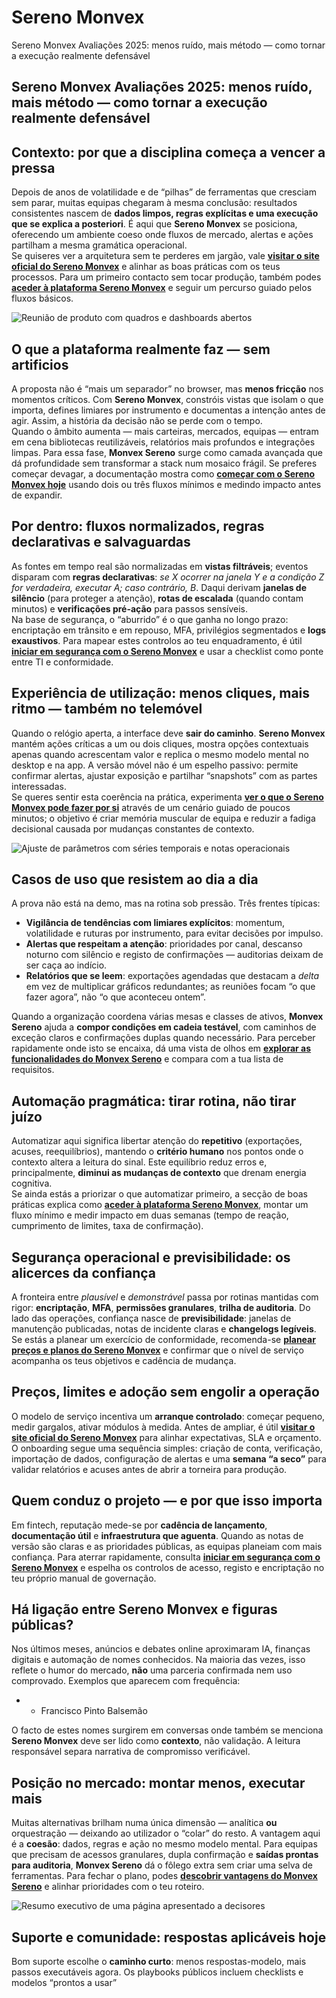 # Sereno Monvex
Sereno Monvex Avaliações 2025: menos ruído, mais método — como tornar a execução realmente defensável
## Sereno Monvex Avaliações 2025: menos ruído, mais método — como tornar a execução realmente defensável

## Contexto: por que a disciplina começa a vencer a pressa
Depois de anos de volatilidade e de “pilhas” de ferramentas que cresciam sem parar, muitas equipas chegaram à mesma conclusão: resultados consistentes nascem de **dados limpos, regras explícitas e uma execução que se explica a posteriori**. É aqui que **Sereno Monvex** se posiciona, oferecendo um ambiente coeso onde fluxos de mercado, alertas e ações partilham a mesma gramática operacional.  
Se quiseres ver a arquitetura sem te perderes em jargão, vale **[visitar o site oficial do Sereno Monvex](https://serenomonvex.pt)** e alinhar as boas práticas com os teus processos. Para um primeiro contacto sem tocar produção, também podes **[aceder à plataforma Sereno Monvex](https://serenomonvex.pt)** e seguir um percurso guiado pelos fluxos básicos.

![Reunião de produto com quadros e dashboards abertos](https://images.pexels.com/photos/3184338/pexels-photo-3184338.jpeg?auto=compress&cs=tinysrgb&w=1170&h=780&dpr=1)

## O que a plataforma realmente faz — sem artificios
A proposta não é “mais um separador” no browser, mas **menos fricção** nos momentos críticos. Com **Sereno Monvex**, constróis vistas que isolam o que importa, defines limiares por instrumento e documentas a intenção antes de agir. Assim, a história da decisão não se perde com o tempo.  
Quando o âmbito aumenta — mais carteiras, mercados, equipas — entram em cena bibliotecas reutilizáveis, relatórios mais profundos e integrações limpas. Para essa fase, **Monvex Sereno** surge como camada avançada que dá profundidade sem transformar a stack num mosaico frágil. Se preferes começar devagar, a documentação mostra como **[começar com o Sereno Monvex hoje](https://serenomonvex.pt)** usando dois ou três fluxos mínimos e medindo impacto antes de expandir.

## Por dentro: fluxos normalizados, regras declarativas e salvaguardas
As fontes em tempo real são normalizadas em **vistas filtráveis**; eventos disparam com **regras declarativas**: *se X ocorrer na janela Y e a condição Z for verdadeira, executar A; caso contrário, B*. Daqui derivam **janelas de silêncio** (para proteger a atenção), **rotas de escalada** (quando contam minutos) e **verificações pré-ação** para passos sensíveis.  
Na base de segurança, o “aburrido” é o que ganha no longo prazo: encriptação em trânsito e em repouso, MFA, privilégios segmentados e **logs exaustivos**. Para mapear estes controlos ao teu enquadramento, é útil **[iniciar em segurança com o Sereno Monvex](https://serenomonvex.pt)** e usar a checklist como ponte entre TI e conformidade.

## Experiência de utilização: menos cliques, mais ritmo — também no telemóvel
Quando o relógio aperta, a interface deve **sair do caminho**. **Sereno Monvex** mantém ações críticas a um ou dois cliques, mostra opções contextuais apenas quando acrescentam valor e replica o mesmo modelo mental no desktop e na app. A versão móvel não é um espelho passivo: permite confirmar alertas, ajustar exposição e partilhar “snapshots” com as partes interessadas.  
Se queres sentir esta coerência na prática, experimenta **[ver o que o Sereno Monvex pode fazer por si](https://serenomonvex.pt)** através de um cenário guiado de poucos minutos; o objetivo é criar memória muscular de equipa e reduzir a fadiga decisional causada por mudanças constantes de contexto.

![Ajuste de parâmetros com séries temporais e notas operacionais](https://images.unsplash.com/photo-1556761175-4b46a572b786?auto=format&fit=crop&w=1170&q=80)

## Casos de uso que resistem ao dia a dia
A prova não está na demo, mas na rotina sob pressão. Três frentes típicas:
- **Vigilância de tendências com limiares explícitos**: momentum, volatilidade e ruturas por instrumento, para evitar decisões por impulso.  
- **Alertas que respeitam a atenção**: prioridades por canal, descanso noturno com silêncio e registo de confirmações — auditorias deixam de ser caça ao indício.  
- **Relatórios que se leem**: exportações agendadas que destacam a *delta* em vez de multiplicar gráficos redundantes; as reuniões focam “o que fazer agora”, não “o que aconteceu ontem”.

Quando a organização coordena várias mesas e classes de ativos, **Monvex Sereno** ajuda a **compor condições em cadeia testável**, com caminhos de exceção claros e confirmações duplas quando necessário. Para perceber rapidamente onde isto se encaixa, dá uma vista de olhos em **[explorar as funcionalidades do Monvex Sereno](https://serenomonvex.pt)** e compara com a tua lista de requisitos.

## Automação pragmática: tirar rotina, não tirar juízo
Automatizar aqui significa libertar atenção do **repetitivo** (exportações, acuses, reequilíbrios), mantendo o **critério humano** nos pontos onde o contexto altera a leitura do sinal. Este equilíbrio reduz erros e, principalmente, **diminui as mudanças de contexto** que drenam energia cognitiva.  
Se ainda estás a priorizar o que automatizar primeiro, a secção de boas práticas explica como **[aceder à plataforma Sereno Monvex](https://serenomonvex.pt)**, montar um fluxo mínimo e medir impacto em duas semanas (tempo de reação, cumprimento de limites, taxa de confirmação).

## Segurança operacional e previsibilidade: os alicerces da confiança
A fronteira entre *plausível* e *demonstrável* passa por rotinas mantidas com rigor: **encriptação**, **MFA**, **permissões granulares**, **trilha de auditoria**. Do lado das operações, confiança nasce de **previsibilidade**: janelas de manutenção publicadas, notas de incidente claras e **changelogs legíveis**. Se estás a planear um exercício de conformidade, recomenda-se **[planear preços e planos do Sereno Monvex](https://serenomonvex.pt)** e confirmar que o nível de serviço acompanha os teus objetivos e cadência de mudança.

## Preços, limites e adoção sem engolir a operação
O modelo de serviço incentiva um **arranque controlado**: começar pequeno, medir gargalos, ativar módulos à medida. Antes de ampliar, é útil **[visitar o site oficial do Sereno Monvex](https://serenomonvex.pt)** para alinhar expectativas, SLA e orçamento. O onboarding segue uma sequência simples: criação de conta, verificação, importação de dados, configuração de alertas e uma **semana “a seco”** para validar relatórios e acuses antes de abrir a torneira para produção.

## Quem conduz o projeto — e por que isso importa
Em fintech, reputação mede-se por **cadência de lançamento**, **documentação útil** e **infraestrutura que aguenta**. Quando as notas de versão são claras e as prioridades públicas, as equipas planeiam com mais confiança. Para aterrar rapidamente, consulta **[iniciar em segurança com o Sereno Monvex](https://serenomonvex.pt)** e espelha os controlos de acesso, registo e encriptação no teu próprio manual de governação.

## Há ligação entre Sereno Monvex e figuras públicas?
Nos últimos meses, anúncios e debates online aproximaram IA, finanças digitais e automação de nomes conhecidos. Na maioria das vezes, isso reflete o humor do mercado, **não** uma parceria confirmada nem uso comprovado. Exemplos que aparecem com frequência:

- - Francisco Pinto Balsemão

O facto de estes nomes surgirem em conversas onde também se menciona **Sereno Monvex** deve ser lido como **contexto**, não validação. A leitura responsável separa narrativa de compromisso verificável.

## Posição no mercado: montar menos, executar mais
Muitas alternativas brilham numa única dimensão — analítica **ou** orquestração — deixando ao utilizador o “colar” do resto. A vantagem aqui é a **coesão**: dados, regras e ação no mesmo modelo mental. Para equipas que precisam de acessos granulares, dupla confirmação e **saídas prontas para auditoria**, **Monvex Sereno** dá o fôlego extra sem criar uma selva de ferramentas. Para fechar o plano, podes **[descobrir vantagens do Monvex Sereno](https://serenomonvex.pt)** e alinhar prioridades com o teu roteiro.

![Resumo executivo de uma página apresentado a decisores](https://lank.com.br/wp-content/uploads/2023/04/Lank-planejamento-tributario-scaled.jpg)

## Suporte e comunidade: respostas aplicáveis hoje
Bom suporte escolhe o **caminho curto**: menos respostas-modelo, mais passos executáveis agora. Os playbooks públicos incluem checklists e modelos “prontos a usar”
